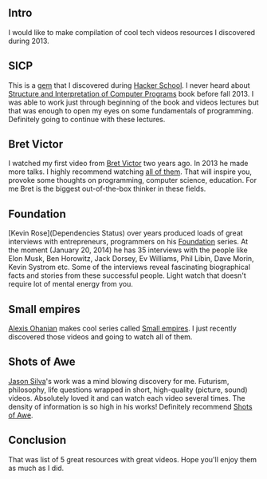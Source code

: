 <!--
name: Five tech videos collections
description: Five tech videos collections
author: Anton Podviaznikov
author_email: anton@hashobject.com
author_url: http://twitter.com/podviaznikov
author_github: podviaznikov
author_twitter: podviaznikov
author_avatar: /images/anton-avatar.png
location: Kharkiv, Ukraine
date_created: 2014-01-20
date_modified: 2014-01-20
date_published: 2014-01-20
headline:
in_language: en
keywords: tech videos, videos collections, 2013 videos
discussion_url: https://github.com/hashobject/blog.hashobject.com/issues/12
canonical_url: http://blog.hashobject.com/5-tech-videos-collections
-->
## Intro

I would like to make compilation of cool tech videos resources I discovered during 2013.


## SICP

This is a [gem](https://www.youtube.com/watch?v=2Op3QLzMgSY&list=PL8FE88AA54363BC46) that I
discovered during [Hacker School](http://hackerschool.com). I never heard about
[Structure and Interpretation of Computer Programs](http://mitpress.mit.edu/sicp/full-text/book/book.html)
book before fall 2013. I was able to work just through beginning of the book and videos lectures
but that was enough to open my eyes on some fundamentals of programming. Definitely going to continue with
these lectures.


## Bret Victor

I watched my first video from [Bret Victor](http://worrydream.com/) two years ago. In 2013 he made more talks.
I highly recommend watching [all of them](https://vimeo.com/worrydream/videos). That will inspire you,
provoke some thoughts on programming, computer science, education. For me Bret is the biggest out-of-the-box
thinker in these fields.


## Foundation

[Kevin Rose](Dependencies Status) over years produced loads of great interviews with entrepreneurs, programmers on his [Foundation](http://foundation.bz/) series. At the moment (January 20, 2014) he has
35 interviews with the people like Elon Musk, Ben Horowitz, Jack Dorsey, Ev Williams, Phil Libin, Dave Morin,
Kevin Systrom etc. Some of the interviews reveal fascinating biographical facts and stories from these
successful people. Light watch that doesn't require lot of mental energy from you.


## Small empires

[Alexis Ohanian](https://twitter.com/alexisohanian) makes cool series called [Small empires](http://www.theverge.com/video/small-empires). I just recently discovered those videos and going to watch all of them.


## Shots of Awe

[Jason Silva](https://twitter.com/JasonSilva)'s work was a mind blowing discovery for me. Futurism, philosophy, life questions wrapped in short, high-quality (picture, sound) videos. Absolutely loved it and can watch each video several times. The density of information is so high in his works! Definitely recommend
[Shots of Awe](http://testtube.com/shotsofawe).

## Conclusion

That was list of 5 great resources with great videos. Hope you'll enjoy them as much as I did.
